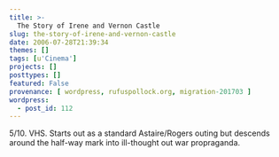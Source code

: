 ```yaml
---
title: >-
  The Story of Irene and Vernon Castle
slug: the-story-of-irene-and-vernon-castle
date: 2006-07-28T21:39:34
themes: []
tags: [u'Cinema']
projects: []
posttypes: []
featured: False
provenance: [ wordpress, rufuspollock.org, migration-201703 ]
wordpress:
  - post_id: 112
---
```


5/10. VHS. Starts out as a standard Astaire/Rogers outing but descends around the half-way mark into ill-thought out war propraganda.

